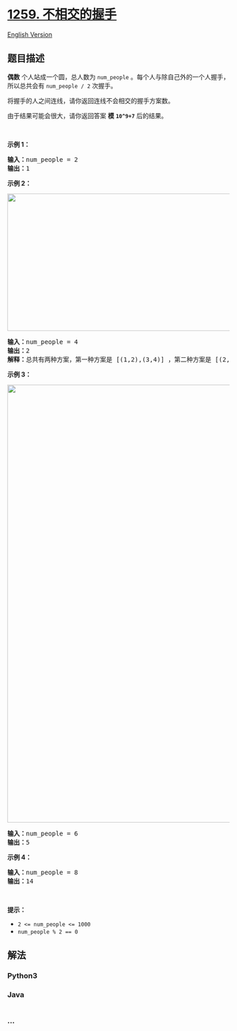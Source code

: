 # [1259. 不相交的握手](https://leetcode.cn/problems/handshakes-that-dont-cross)

[English Version](/solution/1200-1299/1259.Handshakes%20That%20Don%27t%20Cross/README_EN.md)

## 题目描述

<!-- 这里写题目描述 -->

<p><strong>偶数</strong>&nbsp;个人站成一个圆，总人数为&nbsp;<code>num_people</code>&nbsp;。每个人与除自己外的一个人握手，所以总共会有&nbsp;<code>num_people / 2</code>&nbsp;次握手。</p>

<p>将握手的人之间连线，请你返回连线不会相交的握手方案数。</p>

<p>由于结果可能会很大，请你返回答案 <strong>模</strong>&nbsp;<strong><code>10^9+7</code></strong>&nbsp;后的结果。</p>

<p>&nbsp;</p>

<p><strong>示例 1：</strong></p>

<pre><strong>输入：</strong>num_people = 2
<strong>输出：</strong>1
</pre>

<p><strong>示例 2：</strong></p>

<p><img alt="" src="https://fastly.jsdelivr.net/gh/doocs/leetcode@main/solution/1200-1299/1259.Handshakes%20That%20Don%27t%20Cross/images/5125_example_2.png" style="height: 311px; width: 651px;"></p>

<pre><strong>输入：</strong>num_people = 4
<strong>输出：</strong>2
<strong>解释：</strong>总共有两种方案，第一种方案是 [(1,2),(3,4)] ，第二种方案是 [(2,3),(4,1)] 。
</pre>

<p><strong>示例 3：</strong></p>

<p><img alt="" src="https://fastly.jsdelivr.net/gh/doocs/leetcode@main/solution/1200-1299/1259.Handshakes%20That%20Don%27t%20Cross/images/5125_example_3.png" style="height: 992px; width: 664px;"></p>

<pre><strong>输入：</strong>num_people = 6
<strong>输出：</strong>5
</pre>

<p><strong>示例 4：</strong></p>

<pre><strong>输入：</strong>num_people = 8
<strong>输出：</strong>14
</pre>

<p>&nbsp;</p>

<p><strong>提示：</strong></p>

<ul>
	<li><code>2 &lt;= num_people &lt;= 1000</code></li>
	<li><code>num_people % 2 == 0</code></li>
</ul>

## 解法

<!-- 这里可写通用的实现逻辑 -->

<!-- tabs:start -->

### **Python3**

<!-- 这里可写当前语言的特殊实现逻辑 -->



### **Java**

<!-- 这里可写当前语言的特殊实现逻辑 -->

```java

```

### **...**

```

```


